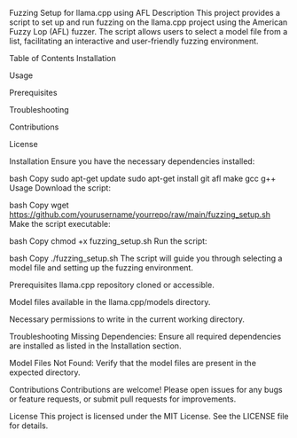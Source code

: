 Fuzzing Setup for llama.cpp using AFL
Description
This project provides a script to set up and run fuzzing on the llama.cpp project using the American Fuzzy Lop (AFL) fuzzer. The script allows users to select a model file from a list, facilitating an interactive and user-friendly fuzzing environment.

Table of Contents
Installation

Usage

Prerequisites

Troubleshooting

Contributions

License

Installation
Ensure you have the necessary dependencies installed:

bash
Copy
sudo apt-get update
sudo apt-get install git afl make gcc g++
Usage
Download the script:

bash
Copy
wget https://github.com/yourusername/yourrepo/raw/main/fuzzing_setup.sh
Make the script executable:

bash
Copy
chmod +x fuzzing_setup.sh
Run the script:

bash
Copy
./fuzzing_setup.sh
The script will guide you through selecting a model file and setting up the fuzzing environment.

Prerequisites
llama.cpp repository cloned or accessible.

Model files available in the llama.cpp/models directory.

Necessary permissions to write in the current working directory.

Troubleshooting
Missing Dependencies: Ensure all required dependencies are installed as listed in the Installation section.

Model Files Not Found: Verify that the model files are present in the expected directory.

Contributions
Contributions are welcome! Please open issues for any bugs or feature requests, or submit pull requests for improvements.

License
This project is licensed under the MIT License. See the LICENSE file for details.

